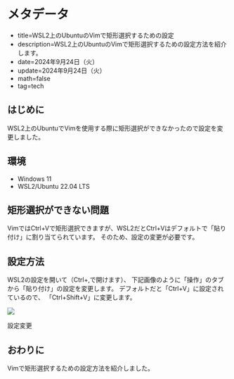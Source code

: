 # メタデータ
- title=WSL2上のUbuntuのVimで矩形選択するための設定
- description=WSL2上のUbuntuのVimで矩形選択するための設定方法を紹介します。
- date=2024年9月24日（火）
- update=2024年9月24日（火）
- math=false
- tag=tech

## はじめに
WSL2上のUbuntuでVimを使用する際に矩形選択ができなかったので設定を変更しました。

## 環境
- Windows 11
- WSL2/Ubuntu 22.04 LTS

## 矩形選択ができない問題
VimではCtrl+Vで矩形選択できますが、WSL2だとCtrl+Vはデフォルトで「貼り付け」に割り当てられています。
そのため、設定の変更が必要です。

## 設定方法
WSL2の設定を開いて（Ctrl+,で開けます）、
下記画像のように「操作」のタブから「貼り付け」の設定を変更します。
デフォルトだと「Ctrl+V」に設定されているので、
「Ctrl+Shift+V」に変更します。

![](../../images/2024/20240924_1.jpg)

設定変更

## おわりに
Vimで矩形選択するための設定方法を紹介しました。
